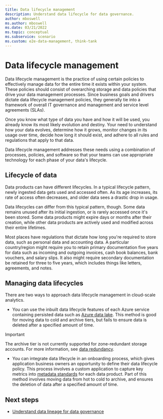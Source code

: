 ```yaml
---
title: Data lifecycle management
description: Understand data lifecycle for data governance.
author: mboswell
ms.author: mboswell
ms.date: 03/21/2022
ms.topic: conceptual
ms.subservice: scenario
ms.custom: e2e-data-management, think-tank
---
```


# Data lifecycle management

Data lifecycle management is the practice of using certain policies to effectively manage data for the entire time it exists within your system. These policies should consist of overarching storage and data policies that drive your data management processes. Since business goals and drivers dictate data lifecycle management policies, they generally tie into a framework of overall IT governance and management and service level agreements (SLAs).

Once you know what type of data you have and how it will be used, you already know its most likely evolution and destiny. Your need to understand how your data evolves, determine how it grows, monitor changes in its usage over time, decide how long it should exist, and adhere to all rules and regulations that apply to that data.

Data lifecycle management addresses these needs using a combination of processes, policies, and software so that your teams can use appropriate technology for each phase of your data's lifecycle.

## Lifecycle of data

Data products can have different lifecycles. In a typical lifecycle pattern, newly ingested data gets used and accessed often. As its age increases, its rate of access often decreases, and older data sees a drastic drop in usage. 

Data lifecycles can differ from this typical pattern, though. Some data remains unused after its initial ingestion, or is rarely accessed once it's been stored. Some data products might expire days or months after their creation, while other data products are actively used and modified across their entire lifetimes.

Most places have regulations that dictate how long you're required to store data, such as personal data and accounting data. A particular country/region might require you to retain primary documentation five years for data such as incoming and outgoing invoices, cash book balances, bank vouchers, and salary slips. It also might require secondary documentation be retained for three to five years, which includes things like letters, agreements, and notes.

## Managing data lifecycles

There are two ways to approach data lifecycle management in cloud-scale analytics.

- You can use the inbuilt data lifecycle features of each Azure service containing persisted data such as [Azure data lake](/azure/storage/blobs/lifecycle-management-overview). This method is good for moving data to cold and archive tiers, but fails to ensure data is deleted after a specified amount of time.

> [!IMPORTANT]
> The archive tier is not currently supported for zone-redundant storage accounts. For more information, see [data redundancy](/azure/storage/common/storage-redundancy).

- You can integrate data lifecycle in an onboarding process, which gives application business owners an opportunity to define their data lifecycle policy. This process involves a custom application to capture key metrics into [metadata standards](govern-metadata-standards.md) for each data product. Part of this method involves moving data from hot to cold to archive, and ensures the deletion of data after a specified amount of time.

## Next steps

- [Understand data lineage for data governance](govern-lineage.md)
